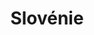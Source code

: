 ---
  title: "Slovénie"
  wikipedia: "https://en.wikipedia.org/wiki/Bruce_Willis"
  heroimage: "/images/gravel.jpg"
---